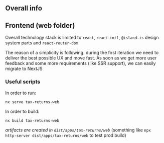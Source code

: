 ## Overall info

## Frontend (web folder)

Overall technology stack is limited to `react`, `react-intl`, `@island.is` design system parts and `react-router-dom`

The reason of a simplicity is following: during the first iteration we need to deliver the best possible UX and move fast. 
As soon as we get more user feedback and some more requirements (like SSR support), we can easily migrate to NextJS

### Useful scripts

In order to run:

```
nx serve tax-returns-web
```

In order to build:

```
nx build tax-returns-web
```

_artifacts are created in `dist/apps/tax-returns/web`_ (something like `npx http-server dist/apps/tax-returns/web` to test prod build)
